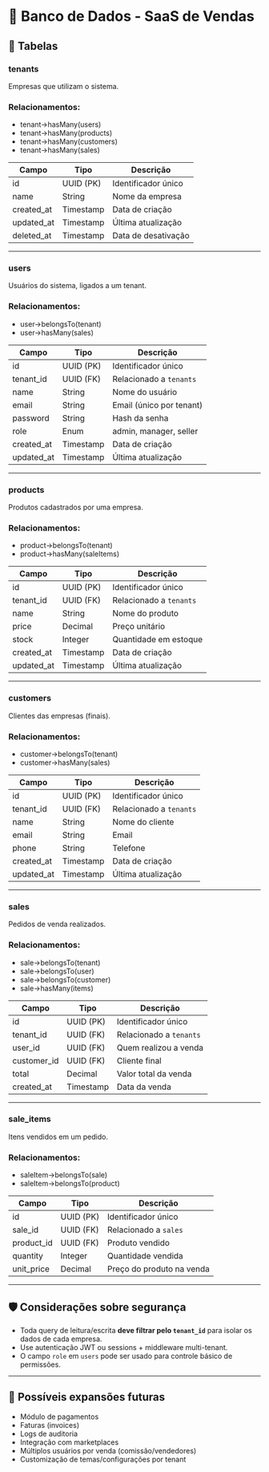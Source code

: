 # 📘 Banco de Dados - SaaS de Vendas

## 🧱 Tabelas

### tenants
Empresas que utilizam o sistema.

### Relacionamentos:

- tenant->hasMany(users)
- tenant->hasMany(products)
- tenant->hasMany(customers)
- tenant->hasMany(sales)


| Campo      | Tipo       | Descrição           |
|------------|------------|---------------------|
| id         | UUID (PK)  | Identificador único |
| name       | String     | Nome da empresa     |
| created_at | Timestamp  | Data de criação     |
| updated_at | Timestamp  | Última atualização  |
| deleted_at | Timestamp  | Data de desativação |

---

### users
Usuários do sistema, ligados a um tenant.

### Relacionamentos:

- user->belongsTo(tenant)
- user->hasMany(sales)

| Campo        | Tipo       | Descrição               |
|--------------|------------|-------------------------|
| id           | UUID (PK)  | Identificador único     |
| tenant_id    | UUID (FK)  | Relacionado a `tenants` |
| name         | String     | Nome do usuário         |
| email        | String     | Email (único por tenant)|
| password     | String     | Hash da senha           |
| role         | Enum       | admin, manager, seller  |
| created_at   | Timestamp  | Data de criação         |
| updated_at   | Timestamp  | Última atualização      |

---

### products
Produtos cadastrados por uma empresa.

### Relacionamentos:

- product->belongsTo(tenant)
- product->hasMany(saleItems)

| Campo        | Tipo       | Descrição               |
|--------------|------------|-------------------------|
| id           | UUID (PK)  | Identificador único     |
| tenant_id    | UUID (FK)  | Relacionado a `tenants` |
| name         | String     | Nome do produto         |
| price        | Decimal    | Preço unitário          |
| stock        | Integer    | Quantidade em estoque   |
| created_at   | Timestamp  | Data de criação         |
| updated_at   | Timestamp  | Última atualização      |

---

### customers
Clientes das empresas (finais).

### Relacionamentos:

- customer->belongsTo(tenant)
- customer->hasMany(sales)

| Campo        | Tipo       | Descrição               |
|--------------|------------|-------------------------|
| id           | UUID (PK)  | Identificador único     |
| tenant_id    | UUID (FK)  | Relacionado a `tenants` |
| name         | String     | Nome do cliente         |
| email        | String     | Email                   |
| phone        | String     | Telefone                |
| created_at   | Timestamp  | Data de criação         |
| updated_at   | Timestamp  | Última atualização      |

---

### sales
Pedidos de venda realizados.

### Relacionamentos:

- sale->belongsTo(tenant)
- sale->belongsTo(user)
- sale->belongsTo(customer)
- sale->hasMany(items)

| Campo        | Tipo       | Descrição               |
|--------------|------------|-------------------------|
| id           | UUID (PK)  | Identificador único     |
| tenant_id    | UUID (FK)  | Relacionado a `tenants` |
| user_id      | UUID (FK)  | Quem realizou a venda   |
| customer_id  | UUID (FK)  | Cliente final           |
| total        | Decimal    | Valor total da venda    |
| created_at   | Timestamp  | Data da venda           |

---

### sale_items
Itens vendidos em um pedido.

### Relacionamentos:

- saleItem->belongsTo(sale)
- saleItem->belongsTo(product)

| Campo        | Tipo       | Descrição                   |
|--------------|------------|-----------------------------|
| id           | UUID (PK)  | Identificador único         |
| sale_id      | UUID (FK)  | Relacionado a `sales`       |
| product_id   | UUID (FK)  | Produto vendido             |
| quantity     | Integer    | Quantidade vendida          |
| unit_price   | Decimal    | Preço do produto na venda   |

---

## 🛡️ Considerações sobre segurança

- Toda query de leitura/escrita **deve filtrar pelo `tenant_id`** para isolar os dados de cada empresa.
- Use autenticação JWT ou sessions + middleware multi-tenant.
- O campo `role` em `users` pode ser usado para controle básico de permissões.

---

## 🔮 Possíveis expansões futuras

- Módulo de pagamentos
- Faturas (invoices)
- Logs de auditoria
- Integração com marketplaces
- Múltiplos usuários por venda (comissão/vendedores)
- Customização de temas/configurações por tenant

